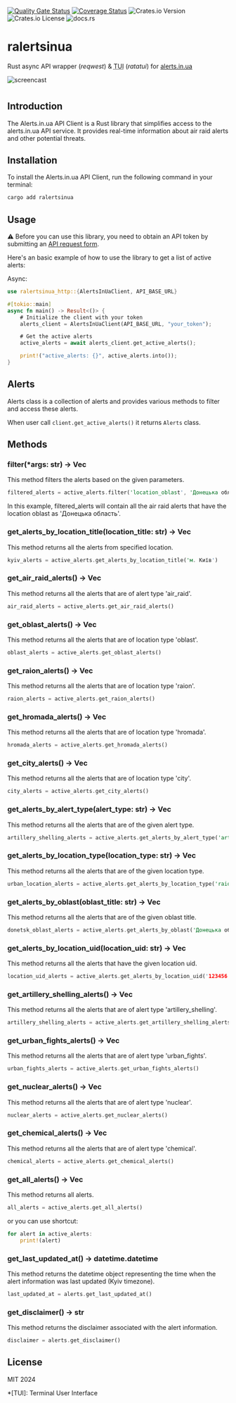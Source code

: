 [![Quality Gate Status](https://sonarcloud.io/api/project_badges/measure?project=voiceapiai_alertsinua-cli&metric=alert_status)](https://sonarcloud.io/summary/new_code?id=voiceapiai_alertsinua-cli) [![Coverage Status](https://coveralls.io/repos/github/voiceapiai/ralertsinua/badge.svg)](https://coveralls.io/github/voiceapiai/ralertsinua) ![Crates.io Version](https://img.shields.io/crates/v/ralertsinua-http) ![Crates.io License](https://img.shields.io/crates/l/ralertsinua-http) ![docs.rs](https://img.shields.io/docsrs/ralertsinua-http)


# ralertsinua

<p>Rust async API wrapper (<em>reqwest</em>) & <abbr title="Terminal User Interface">TUI</abbr> (<em>ratatui</em>) for <u>alerts.in.ua</u>

![screencast](https://raw.githubusercontent.com/voiceapiai/ralertsinua/main/screencast.gif)

#

## Introduction
The Alerts.in.ua API Client is a Rust library that simplifies access to the alerts.in.ua API service. It provides real-time information about air raid alerts and other potential threats.



## Installation
To install the Alerts.in.ua API Client, run the following command in your terminal:

```bash
cargo add ralertsinua
```

## Usage

⚠️ Before you can use this library, you need to obtain an API token by submitting an [API request form](https://alerts.in.ua/api-request).

Here's an basic example of how to use the library to get a list of active alerts:

Async:
```rust
use ralertsinua_http::{AlertsInUaClient, API_BASE_URL}

#[tokio::main]
async fn main() -> Result<()> {
    # Initialize the client with your token
    alerts_client = AlertsInUaClient(API_BASE_URL, "your_token");

    # Get the active alerts
    active_alerts = await alerts_client.get_active_alerts();

    print!("active_alerts: {}", active_alerts.into());
}
```

<!--
```
or sync:
```rust
use ralertsinua_http::AlertsInUaClient

alerts_client = AlertsClient(token="your_token")

## Get the active alerts
active_alerts = alerts_client.get_active_alerts()
print(active_alerts)
```
-->

## Alerts

Alerts class is a collection of alerts and provides various methods to filter and access these alerts.

When user call `client.get_active_alerts()` it returns `Alerts` class.
## Methods

### filter(*args: str) -> Vec<Alert>
This method filters the alerts based on the given parameters.

```rust
filtered_alerts = active_alerts.filter('location_oblast', 'Донецька область','alert_type','air_raid')
```
In this example, filtered_alerts will contain all the air raid alerts that have the location oblast as 'Донецька область'.

### get_alerts_by_location_title(location_title: str) -> Vec<Alert>
This method returns all the alerts from specified location.

```rust
kyiv_alerts = active_alerts.get_alerts_by_location_title('м. Київ')
```

### get_air_raid_alerts() -> Vec<Alert>
This method returns all the alerts that are of alert type 'air_raid'.
```rust
air_raid_alerts = active_alerts.get_air_raid_alerts()
```

### get_oblast_alerts() -> Vec<Alert>
This method returns all the alerts that are of location type 'oblast'.

```rust
oblast_alerts = active_alerts.get_oblast_alerts()
```

### get_raion_alerts() -> Vec<Alert>
This method returns all the alerts that are of location type 'raion'.
```rust
raion_alerts = active_alerts.get_raion_alerts()
```

### get_hromada_alerts() -> Vec<Alert>
This method returns all the alerts that are of location type 'hromada'.
```rust
hromada_alerts = active_alerts.get_hromada_alerts()
```

### get_city_alerts() -> Vec<Alert>
This method returns all the alerts that are of location type 'city'.

```rust
city_alerts = active_alerts.get_city_alerts()
```

### get_alerts_by_alert_type(alert_type: str) -> Vec<Alert>
This method returns all the alerts that are of the given alert type.

```rust
artillery_shelling_alerts = active_alerts.get_alerts_by_alert_type('artillery_shelling')
```

### get_alerts_by_location_type(location_type: str) -> Vec<Alert>
This method returns all the alerts that are of the given location type.

```rust
urban_location_alerts = active_alerts.get_alerts_by_location_type('raion')
```

### get_alerts_by_oblast(oblast_title: str) -> Vec<Alert>
This method returns all the alerts that are of the given oblast title.

```rust
donetsk_oblast_alerts = active_alerts.get_alerts_by_oblast('Донецька область')
```

### get_alerts_by_location_uid(location_uid: str) -> Vec<Alert>
This method returns all the alerts that have the given location uid.
```rust
location_uid_alerts = active_alerts.get_alerts_by_location_uid('123456')
```

### get_artillery_shelling_alerts() -> Vec<Alert>
This method returns all the alerts that are of alert type 'artillery_shelling'.
```rust
artillery_shelling_alerts = active_alerts.get_artillery_shelling_alerts()
```

### get_urban_fights_alerts() -> Vec<Alert>
This method returns all the alerts that are of alert type 'urban_fights'.
```rust
urban_fights_alerts = active_alerts.get_urban_fights_alerts()
```

### get_nuclear_alerts() -> Vec<Alert>
This method returns all the alerts that are of alert type 'nuclear'.
```rust
nuclear_alerts = active_alerts.get_nuclear_alerts()
```

### get_chemical_alerts() -> Vec<Alert>
This method returns all the alerts that are of alert type 'chemical'.
```rust
chemical_alerts = active_alerts.get_chemical_alerts()
```

### get_all_alerts() -> Vec<Alert>
This method returns all alerts.
```rust
all_alerts = active_alerts.get_all_alerts()
```
or you can use shortcut:
```rust
for alert in active_alerts:
    print!(alert)
```
### get_last_updated_at() -> datetime.datetime
This method returns the datetime object representing the time when the alert information was last updated (Kyiv timezone).
```rust
last_updated_at = alerts.get_last_updated_at()
```

### get_disclaimer() -> str
This method returns the disclaimer associated with the alert information.
```rust
disclaimer = alerts.get_disclaimer()
```

## License
MIT 2024

*[TUI]: Terminal User Interface
